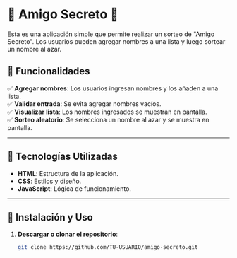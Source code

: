 # 🎉 Amigo Secreto 🎉

Esta es una aplicación simple que permite realizar un sorteo de "Amigo Secreto". Los usuarios pueden agregar nombres a una lista y luego sortear un nombre al azar.

## 🚀 Funcionalidades

✅ **Agregar nombres**: Los usuarios ingresan nombres y los añaden a una lista.  
✅ **Validar entrada**: Se evita agregar nombres vacíos.  
✅ **Visualizar lista**: Los nombres ingresados se muestran en pantalla.  
✅ **Sorteo aleatorio**: Se selecciona un nombre al azar y se muestra en pantalla.  

---

## 📌 Tecnologías Utilizadas

- **HTML**: Estructura de la aplicación.
- **CSS**: Estilos y diseño.
- **JavaScript**: Lógica de funcionamiento.

---

## 🔧 Instalación y Uso

1. **Descargar o clonar el repositorio**:
   ```sh
   git clone https://github.com/TU-USUARIO/amigo-secreto.git

